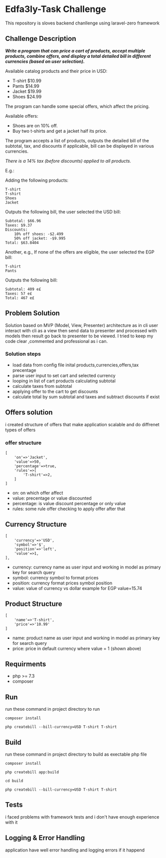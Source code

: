 # Edfa3ly-Task Challenge

This repository is sloves backend chanllenge using laravel-zero framework

## Challenge Description

***Write a program that can price a cart of products, accept multiple products, combine offers, and display a total detailed bill in different currencies (based on user selection).***

Available catalog products and their price in USD:

* T-shirt $10.99
* Pants $14.99
* Jacket $19.99
* Shoes $24.99

The program can handle some special offers, which affect the pricing.

Available offers:

* Shoes are on 10% off.
* Buy two t-shirts and get a jacket half its price.

The program accepts a list of products, outputs the detailed bill of the subtotal, tax, and discounts if applicable, bill can be displayed in various currencies.

*There is a 14% tax (before discounts) applied to all products.*

E.g.:

Adding the following products:

```
T-shirt
T-shirt
Shoes
Jacket
```

Outputs the following bill, the user selected the USD bill:

```
Subtotal: $66.96
Taxes: $9.37
Discounts:
	10% off shoes: -$2.499
	50% off jacket: -$9.995
Total: $63.8404
```

Another, e.g., If none of the offers are eligible, the user selected the EGP bill:

```
T-shirt
Pants
```

Outputs the following bill:

```
Subtotal: 409 e£
Taxes: 57 e£
Total: 467 e£
```

## Problem Solution
Solution based on MVP (Model, View, Presenter) architecture as in cli user interact with cli as a view then send data to presenter and processed with models then result go back to presenter to be viewed.
I tried to keep my code clear ,commented and professional as i can.
### Solution steps
* load data from config file inital products,currencies,offers,tax precentage
* parse user input to set cart and selected currency
* looping in list of cart products calculating subtotal
* calculate taxes from subtotal
* applying offer to the cart to get discounts
* calculate total by sum subtotal and taxes and subtract discounts if exist

## Offers solution
i created structure of offers that make application scalable and do diffrenet types of offers
### offer structure
```
[
    'on'=>'Jacket',
    'value'=>50,
    'percentage'=>true,
    'rules'=>[
        'T-shirt'=>2,
    ]   
]
```
* on: on which offer affect
* value: precentage or value discounted
* percentage: is value discount percentage or only value
* rules: some rule offer checking to apply offer after that
        
## Currency Structure
```
[
    'currency'=>'USD',
    'symbol'=>'$',
    'position'=>'left',
    'value'=>1,
],
```
* currency: currency name as user input and working in model  as primary key for search query
* symbol: currency symbol to format prices
* position: currency format prices symbol position
* value: value of currency vs dollar example for EGP value=15.74
## Product Structure
```
[
    'name'=>'T-shirt',
    'price'=>'10.99'
]
```
* name: product name as user input and working in model  as primary key for search query
* price: price in default currency where value = 1 (shown above)

## Requirments
* php >= 7.3
* composer

## Run
run these command in project directory to run

``` composer install ```

``` php createbill --bill-currency=USD T-shirt T-shirt ```
## Build
run these command in project directory to build as exectable php file

``` composer install ```

``` php createbill app:build ```

``` cd build ```

``` php createbill --bill-currency=USD T-shirt T-shirt ```

## Tests
i faced problems with framework tests and i don't have enough experience with it

## Logging & Error Handling
application have well error handling and logging errors if it happend
